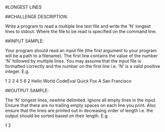 #LONGEST LINES

##CHALLENGE DESCRIPTION:

Write a program to read a multiple line text file and write the 'N' longest lines to stdout. Where the file to be read is specified on the command line.

##INPUT SAMPLE:

Your program should read an input file (the first argument to your program will be a path to a filename). The first line contains the value of the number 'N' followed by multiple lines. You may assume that the input file is formatted correctly and the number on the first line i.e. 'N' is a valid positive integer. E.g.


1
2
3
4
5
6
2
Hello World
CodeEval
Quick Fox
A
San Francisco

##OUTPUT SAMPLE:

The 'N' longest lines, newline delimited. Ignore all empty lines in the input. Ensure that there are no trailing empty spaces on each line you print. Also ensure that the lines are printed out in decreasing order of length i.e. the output should be sorted based on their length. E.g.


1
2
